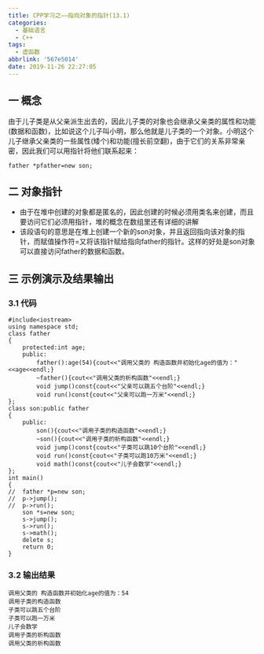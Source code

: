 ```yaml
---
title: CPP学习之——指向对象的指针(13.1)
categories:
  - 基础语言
  - C++
tags:
  - 虚函数
abbrlink: '567e5014'
date: 2019-11-26 22:27:05
---
```

## 一 概念

由于儿子类是从父亲派生出去的，因此儿子类的对象也会继承父亲类的属性和功能(数据和函数)，比如说这个儿子叫小明，那么他就是儿子类的一个对象。小明这个儿子继承父亲类的一些属性(矮个)和功能(擅长前空翻)，由于它们的关系非常亲密，因此我们可以用指针将他们联系起来：    

```
father *pfather=new son;
```

<!--more-->

## 二 对象指针

* 由于在堆中创建的对象都是匿名的，因此创建的时候必须用类名来创建，而且要访问它们必须用指针，堆的概念在数组里还有详细的讲解  
* 该段语句的意思是在堆上创建一个新的son对象，并且返回指向该对象的指针，而赋值操作符=又将该指针赋给指向father的指针。这样的好处是son对象可以直接访问father的数据和函数。

## 三 示例演示及结果输出

### 3.1 代码

```
#include<iostream>
using namespace std;
class father
{
	protected:int age;
	public:
		father():age(54){cout<<"调用父类的 构造函数并初始化age的值为："<<age<<endl;}
		~father(){cout<<"调用父类的析构函数"<<endl;}
		void jump()const{cout<<"父亲可以跳五个台阶"<<endl;}
		void run()const{cout<<"父亲可以跑一万米"<<endl;}
};
class son:public father
{
	public:
		son(){cout<<"调用子类的构造函数"<<endl;}
		~son(){cout<<"调用子类的析构函数"<<endl;}
		void jump()const{cout<<"子类可以跳10个台阶"<<endl;}
		void run()const{cout<<"子类可以跑10万米"<<endl;}
		void math()const{cout<<"儿子会数学"<<endl;}
};
int main()
{
//	father *p=new son;
//	p->jump();
//	p->run();
	son *s=new son;
	s->jump();
	s->run();
	s->math();
	delete s;
	return 0;
}
```

### 3.2 输出结果

```
调用父类的 构造函数并初始化age的值为：54
调用子类的构造函数
子类可以跳五个台阶
子类可以跑一万米
儿子会数学
调用子类的析构函数
调用父类的析构函数
```